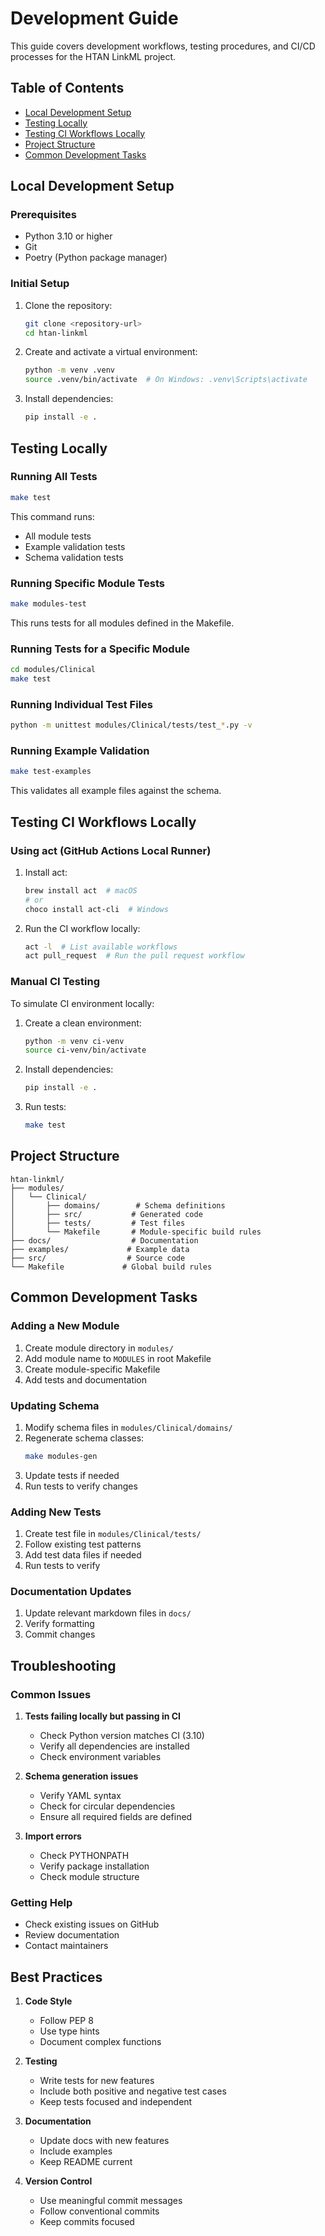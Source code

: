 # Development Guide

This guide covers development workflows, testing procedures, and CI/CD processes for the HTAN LinkML project.

## Table of Contents
- [Local Development Setup](#local-development-setup)
- [Testing Locally](#testing-locally)
- [Testing CI Workflows Locally](#testing-ci-workflows-locally)
- [Project Structure](#project-structure)
- [Common Development Tasks](#common-development-tasks)

## Local Development Setup

### Prerequisites
- Python 3.10 or higher
- Git
- Poetry (Python package manager)

### Initial Setup
1. Clone the repository:
   ```bash
   git clone <repository-url>
   cd htan-linkml
   ```

2. Create and activate a virtual environment:
   ```bash
   python -m venv .venv
   source .venv/bin/activate  # On Windows: .venv\Scripts\activate
   ```

3. Install dependencies:
   ```bash
   pip install -e .
   ```

## Testing Locally

### Running All Tests
```bash
make test
```
This command runs:
- All module tests
- Example validation tests
- Schema validation tests

### Running Specific Module Tests
```bash
make modules-test
```
This runs tests for all modules defined in the Makefile.

### Running Tests for a Specific Module
```bash
cd modules/Clinical
make test
```

### Running Individual Test Files
```bash
python -m unittest modules/Clinical/tests/test_*.py -v
```

### Running Example Validation
```bash
make test-examples
```
This validates all example files against the schema.

## Testing CI Workflows Locally

### Using act (GitHub Actions Local Runner)
1. Install act:
   ```bash
   brew install act  # macOS
   # or
   choco install act-cli  # Windows
   ```

2. Run the CI workflow locally:
   ```bash
   act -l  # List available workflows
   act pull_request  # Run the pull request workflow
   ```

### Manual CI Testing
To simulate CI environment locally:

1. Create a clean environment:
   ```bash
   python -m venv ci-venv
   source ci-venv/bin/activate
   ```

2. Install dependencies:
   ```bash
   pip install -e .
   ```

3. Run tests:
   ```bash
   make test
   ```

## Project Structure

```
htan-linkml/
├── modules/
│   └── Clinical/
│       ├── domains/        # Schema definitions
│       ├── src/           # Generated code
│       ├── tests/         # Test files
│       └── Makefile       # Module-specific build rules
├── docs/                  # Documentation
├── examples/             # Example data
├── src/                  # Source code
└── Makefile             # Global build rules
```

## Common Development Tasks

### Adding a New Module
1. Create module directory in `modules/`
2. Add module name to `MODULES` in root Makefile
3. Create module-specific Makefile
4. Add tests and documentation

### Updating Schema
1. Modify schema files in `modules/Clinical/domains/`
2. Regenerate schema classes:
   ```bash
   make modules-gen
   ```
3. Update tests if needed
4. Run tests to verify changes

### Adding New Tests
1. Create test file in `modules/Clinical/tests/`
2. Follow existing test patterns
3. Add test data files if needed
4. Run tests to verify

### Documentation Updates
1. Update relevant markdown files in `docs/`
2. Verify formatting
3. Commit changes

## Troubleshooting

### Common Issues

1. **Tests failing locally but passing in CI**
   - Check Python version matches CI (3.10)
   - Verify all dependencies are installed
   - Check environment variables

2. **Schema generation issues**
   - Verify YAML syntax
   - Check for circular dependencies
   - Ensure all required fields are defined

3. **Import errors**
   - Check PYTHONPATH
   - Verify package installation
   - Check module structure

### Getting Help
- Check existing issues on GitHub
- Review documentation
- Contact maintainers

## Best Practices

1. **Code Style**
   - Follow PEP 8
   - Use type hints
   - Document complex functions

2. **Testing**
   - Write tests for new features
   - Include both positive and negative test cases
   - Keep tests focused and independent

3. **Documentation**
   - Update docs with new features
   - Include examples
   - Keep README current

4. **Version Control**
   - Use meaningful commit messages
   - Follow conventional commits
   - Keep commits focused 